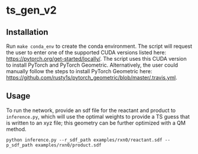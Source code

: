 # ts_gen_v2


## Installation
Run `make conda_env` to create the conda environment. 
The script will request the user to enter one of the supported CUDA versions listed here: https://pytorch.org/get-started/locally/.
The script uses this CUDA version to install PyTorch and PyTorch Geometric. Alternatively, the user could manually follow the steps to install PyTorch Geometric here: https://github.com/rusty1s/pytorch_geometric/blob/master/.travis.yml.

## Usage
To run the network, provide an sdf file for the reactant and product to `inference.py`, which will use the optimal weights to provide a TS guess that is written to an xyz file; this geometry can be further optimized with a QM method.

`python inference.py --r_sdf_path examples/rxn0/reactant.sdf --p_sdf_path examples/rxn0/product.sdf`
